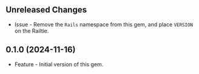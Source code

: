 Unreleased Changes
------------------

* Issue - Remove the `Rails` namespace from this gem, and place `VERSION` on the Railtie.

0.1.0 (2024-11-16)
------------------

* Feature - Initial version of this gem.
